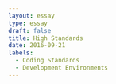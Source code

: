 ```yaml
---
layout: essay
type: essay
draft: false
title: High Standards
date: 2016-09-21
labels:
  - Coding Standards
  - Development Environments
---
```




